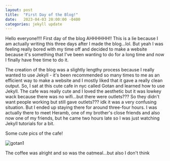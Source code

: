 ```yaml
---
layout: post
title:  "First Day of the Blog!"
date:   2023-04-03 20:00:00 -0400
categories: jekyll update
---
```


Hello everyone!!!! First day of the blog AHHHHHH!!
This is a lie because I am actually writing this three days after I made the blog...lol.
But yeah I was feeling really bored with my time off and decided to make a website because it's something that I've been wanting to do for a long time and now I finally have free time to do it.

The creation of the blog was a slightly lengthy process because I really wanted to use Jekyll - it's been recommended so many times to me as an efficient way to make a website and I mostly liked that it gave a really clean output. So, I sat at this cute cafe in nyc called Gotan and learned how to use Jekyll. The cafe was really cute and I loved the aesthetic but it was lowkey wack because there was no wifi...but there were outlets??? So they didn't want people working but still gave outlets??? idk it was a very confusing situation. But I ended up staying there for around three-four hours. I was actually there to meet Heramb, one of my brother's close friends and also now one of my friends, but he came two hours late so I was just watching Jekyll tutorials for a bit.

Some cute pics of the cafe!
<!-- ![gotan1](assets/img/03_04_gotan1.JPG) -->
<img src="{{site.baseurl | prepend: site.url}}assets/03_04_gotan1.JPG" alt="gotan1" />






The coffee was alright and so was the oatmeal...but also I don't think
